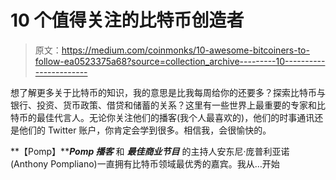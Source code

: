 # 10 个值得关注的比特币创造者

> 原文：<https://medium.com/coinmonks/10-awesome-bitcoiners-to-follow-ea0523375a68?source=collection_archive---------10----------------------->

想了解更多关于比特币的知识，我的意思是比我每周给你的还要多？探索比特币与银行、投资、货币政策、借贷和储蓄的关系？这里有一些世界上最重要的专家和比特币的最佳代言人。无论你关注他们的播客(我个人最喜欢的)，他们的时事通讯还是他们的 Twitter 账户，你肯定会学到很多。相信我，会很愉快的。

**【Pomp】*****Pomp 播客*** 和 ***最佳商业节目*** 的主持人安东尼·庞普利亚诺(Anthony Pompliano)一直拥有比特币领域最优秀的嘉宾。我从…开始